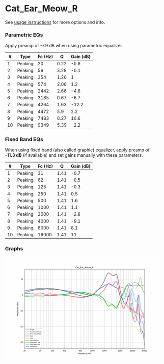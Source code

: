 # Cat_Ear_Meow_R
See [usage instructions](https://github.com/jaakkopasanen/AutoEq#usage) for more options and info.

### Parametric EQs
Apply preamp of -7.9 dB when using parametric equalizer.

|   # | Type    |   Fc (Hz) |    Q |   Gain (dB) |
|-----|---------|-----------|------|-------------|
|   1 | Peaking |        20 | 0.22 |        -0.8 |
|   2 | Peaking |        59 | 3.28 |        -0.1 |
|   3 | Peaking |       354 | 1.26 |         1   |
|   4 | Peaking |       574 | 2.06 |         1.2 |
|   5 | Peaking |      2442 | 2.66 |        -4.6 |
|   6 | Peaking |      3185 | 0.67 |        -6.7 |
|   7 | Peaking |      4264 | 1.63 |       -12.2 |
|   8 | Peaking |      4472 | 5.9  |         2.2 |
|   9 | Peaking |      7483 | 0.27 |        10.6 |
|  10 | Peaking |      9349 | 5.39 |        -2.2 |

### Fixed Band EQs
When using fixed band (also called graphic) equalizer, apply preamp of **-11.3 dB** (if available) and set gains manually with these parameters.

|   # | Type    |   Fc (Hz) |    Q |   Gain (dB) |
|-----|---------|-----------|------|-------------|
|   1 | Peaking |        31 | 1.41 |        -0.7 |
|   2 | Peaking |        62 | 1.41 |        -0.5 |
|   3 | Peaking |       125 | 1.41 |        -0.3 |
|   4 | Peaking |       250 | 1.41 |         0.5 |
|   5 | Peaking |       500 | 1.41 |         1.6 |
|   6 | Peaking |      1000 | 1.41 |         1.1 |
|   7 | Peaking |      2000 | 1.41 |        -2.8 |
|   8 | Peaking |      4000 | 1.41 |        -9.1 |
|   9 | Peaking |      8000 | 1.41 |         8.1 |
|  10 | Peaking |     16000 | 1.41 |        11   |

### Graphs
![](./Cat_Ear_Meow_R.png)
